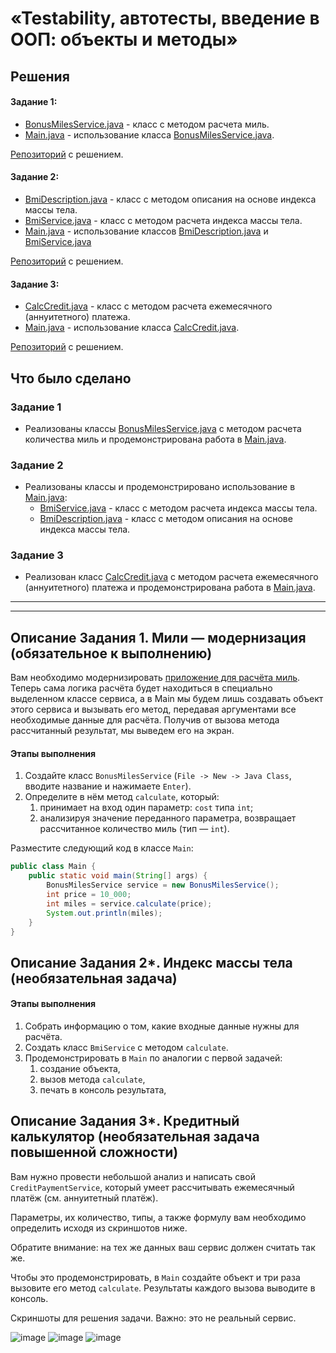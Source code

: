 # «Testability, автотесты, введение в ООП: объекты и методы»

## Решения
#### Задание 1:
* <a href="https://github.com/Nephedov/4.1.Java/blob/main/src/BonusMilesService.java">BonusMilesService.java</a> - класс с методом расчета миль.
* <a href="https://github.com/Nephedov/4.1.Java/blob/main/src/Main.java">Main.java</a> - использование класса
  <a href="https://github.com/Nephedov/4.1.Java/blob/main/src/BonusMilesService.java">BonusMilesService.java</a>.

<a href="https://github.com/Nephedov/4.1.Java/tree/main">Репозиторий</a> c решением.
#### Задание 2:
* <a href="https://github.com/Nephedov/4.2.Java/blob/main/src/BmiDescription.java">BmiDescription.java</a> - класс с методом описания на основе индекса массы тела.
* <a href="https://github.com/Nephedov/4.2.Java/blob/main/src/BmiService.java">BmiService.java</a> - класс с методом расчета индекса массы тела.
* <a href="https://github.com/Nephedov/4.2.Java/blob/main/src/Main.java">Main.java</a> - использование классов
  <a href="https://github.com/Nephedov/4.2.Java/blob/main/src/BmiDescription.java">BmiDescription.java</a> и
  <a href="https://github.com/Nephedov/4.2.Java/blob/main/src/BmiService.java">BmiService.java</a>

<a href="https://github.com/Nephedov/4.2.Java/tree/main">Репозиторий</a> c решением.
#### Задание 3:
* <a href="https://github.com/Nephedov/4.3.Java/blob/main/src/CalcCredit.java">CalcCredit.java</a> - класс с методом расчета ежемесячного (аннуитетного) платежа.
* <a href="https://github.com/Nephedov/4.3.Java/blob/main/src/Main.java">Main.java</a> - использование класса
  <a href="https://github.com/Nephedov/4.3.Java/blob/main/src/CalcCredit.java">CalcCredit.java</a>.

<a href="https://github.com/Nephedov/4.3.Java/tree/main">Репозиторий</a> c решением.
## Что было сделано
### Задание 1
* Реализованы классы <a href="https://github.com/Nephedov/4.1.Java/blob/main/src/BonusMilesService.java">BonusMilesService.java</a> с методом расчета количества миль и продемонстрирована работа в
  <a href="https://github.com/Nephedov/4.1.Java/blob/main/src/Main.java">Main.java</a>.
### Задание 2
* Реализованы классы и продемонстрировано использование в <a href="https://github.com/Nephedov/4.2.Java/blob/main/src/Main.java">Main.java</a>:
  * <a href="https://github.com/Nephedov/4.2.Java/blob/main/src/BmiService.java">BmiService.java</a> - класс с методом расчета индекса массы тела.
  * <a href="https://github.com/Nephedov/4.2.Java/blob/main/src/BmiDescription.java">BmiDescription.java</a> - класс с методом описания на основе индекса массы тела.
### Задание 3
* Реализован класс <a href="https://github.com/Nephedov/4.3.Java/blob/main/src/CalcCredit.java">CalcCredit.java</a> с методом расчета ежемесячного (аннуитетного) платежа и продемонстрирована работа в
  <a href="https://github.com/Nephedov/4.3.Java/blob/main/src/Main.java">Main.java</a>.

---
---

  
## Описание Задания 1. Мили — модернизация (обязательное к выполнению)

Вам необходимо модернизировать [приложение для расчёта миль](./PRIMITIVES.md). Теперь сама логика расчёта будет находиться в специально выделенном классе сервиса, а в Main мы будем лишь создавать объект этого сервиса и вызывать его метод, передавая аргументами все необходимые данные для расчёта. Получив от вызова метода рассчитанный результат, мы выведем его на экран.

#### Этапы выполнения
1. Создайте класс `BonusMilesService` (`File -> New -> Java Class`, вводите название и нажимаете `Enter`).
1. Определите в нём метод `calculate`, который:
    1. принимает на вход один параметр: `cost` типа `int`;
    1. анализируя значение переданного параметра, возвращает рассчитанное количество миль (тип — `int`).
    
Разместите следующий код в классе `Main`:

```java
public class Main {
    public static void main(String[] args) {
        BonusMilesService service = new BonusMilesService();
        int price = 10_000;
        int miles = service.calculate(price);
        System.out.println(miles);
    }
}
```

## Описание Задания 2*. Индекс массы тела (необязательная задача)

#### Этапы выполнения
1. Собрать информацию о том, какие входные данные нужны для расчёта.
1. Создать класс `BmiService` с методом `calculate`.
1. Продемонстрировать в `Main` по аналогии с первой задачей:
    1. создание объекта,
    1. вызов метода `calculate`,
    1. печать в консоль результата,
  
## Описание Задания 3*. Кредитный калькулятор (необязательная задача повышенной сложности)

Вам нужно провести небольшой анализ и написать свой `CreditPaymentService`, который умеет рассчитывать ежемесячный платёж (см. аннуитетный платёж).

Параметры, их количество, типы, а также формулу вам необходимо определить исходя из скриншотов ниже.

Обратите внимание: на тех же данных ваш сервис должен считать так же.

Чтобы это продемонстрировать, в `Main` создайте объект и три раза вызовите его метод `calculate`. Результаты каждого вызова выводите в консоль.

Скриншоты для решения задачи. Важно: это не реальный сервис.

![image](https://user-images.githubusercontent.com/53707586/145564347-174ef746-013e-4793-bda1-79d81ac18e65.png)
![image](https://user-images.githubusercontent.com/53707586/145564368-0c1aaa9c-563b-4177-9ad6-a9f9adef8f92.png)
![image](https://user-images.githubusercontent.com/53707586/145564380-5140f2ab-312c-46c1-b423-1e5c209617b5.png)
